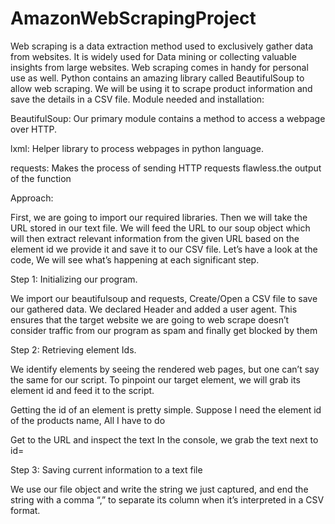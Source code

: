# AmazonWebScrapingProject

Web scraping is a data extraction method used to exclusively gather data from websites. It is widely used for Data mining or collecting valuable insights from large websites. Web scraping comes in handy for personal use as well. Python contains an amazing library called BeautifulSoup to allow web scraping. We will be using it to scrape product information and save the details in a CSV file.
Module needed and installation:

BeautifulSoup: Our primary module contains a method to access a webpage over HTTP.

lxml: Helper library to process webpages in python language.

requests: Makes the process of sending HTTP requests flawless.the output of the function


Approach:



First, we are going to import our required libraries.
Then we will take the URL stored in our text file.
We will feed the URL to our soup object which will then extract relevant information from the given URL
based on the element id we provide it and save it to our CSV file.
Let’s have a look at the code, We will see what’s happening at each significant step.

Step 1: Initializing our program.

We import our beautifulsoup and requests, Create/Open a CSV file to save our gathered data. We declared Header and added a user agent. This ensures that the target website we are going to web scrape doesn’t consider traffic from our program as spam and finally get blocked by them

Step 2: Retrieving element Ids.

We identify elements by seeing the rendered web pages, but one can’t say the same for our script.  To pinpoint our target element, we will grab its element id and feed it to the script. 

Getting the id of an element is pretty simple. Suppose I need the element id of the products name, All I have to do 

Get to the URL and inspect the text
In the console, we grab the text next to id=

Step 3: Saving current information to a text file



We use our file object and write the string we just captured, and end the string with a comma “,” to separate its column when it’s interpreted in a CSV format.


